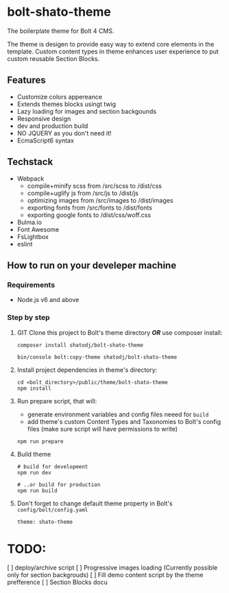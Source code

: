 # bolt-shato-theme
The boilerplate theme for Bolt 4 CMS.

The theme is desigen to provide easy way to extend core elements in the template. Custom content types in theme enhances user experience to put custom reusable Section Blocks.

## Features
- Customize colors appereance
- Extends themes blocks usingt twig
- Lazy loading for images and section backgounds
- Responsive design
- dev and production build
- NO JQUERY as you don't need it!
- EcmaScript6 syntax

## Techstack
- Webpack
    - compile+minify scss from /src/scss to /dist/css
    - compile+uglify js from /src/js to /dist/js
    - optimizing images from /src/images to /dist/images
    - exporting fonts from /src/fonts to /dist/fonts
    - exporting google fonts to /dist/css/woff.css
- Bulma.io
- Font Awesome
- FsLightbox
- eslint

## How to run on your develeper machine

### Requirements
- Node.js v6 and above

### Step by step

1. GIT Clone this project to Bolt's theme directory ***OR*** use composer install:

    ```
    composer install shatodj/bolt-shato-theme

    bin/console bolt:copy-theme shatodj/bolt-shato-theme
    ```

1. Install project dependencies in theme's directory:

    ```
    cd <bolt_directory>/public/theme/bolt-shato-theme
    npm install 
    ```

1. Run prepare script, that will:
    - generate environment variables and config files neeed for `build`
    - add theme's custom Content Types and Taxonomies to Bolt's config files (make sure script will have permissions to write)

    ```
    npm run prepare
    ```

1. Build theme

    ```
    # build for development
    npm run dev

    # ..or build for production
    npm run build
    ```

 1. Don't forget to change default theme property in Bolt's `config/bolt/config.yaml`

    ```
    theme: shato-theme
    ```

# TODO:
[ ] deploy/archive script
[ ] Progressive images loading (Currently possible only for section backgrouds)
[ ] Fill demo content script by the theme prefference
[ ] Section Blocks docu